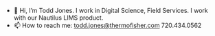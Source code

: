 - 👋 Hi, I’m Todd Jones.  I work in Digital Science, Field Services.  I work with our Nautilus LIMS product.
- 📫 How to reach me:  todd.jones@thermofisher.com   720.434.0562

<!---
todd-jones/todd-jones is a ✨ special ✨ repository because its `README.md` (this file) appears on your GitHub profile.
You can click the Preview link to take a look at your changes.
--->
